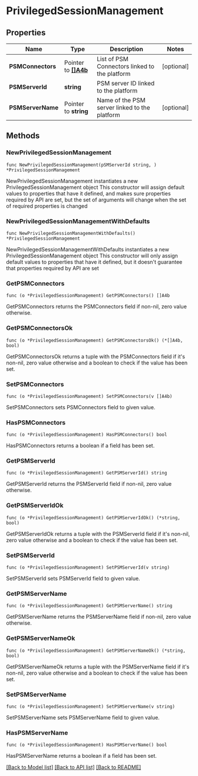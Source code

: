 # PrivilegedSessionManagement

## Properties

Name | Type | Description | Notes
------------ | ------------- | ------------- | -------------
**PSMConnectors** | Pointer to [**[]A4b**](A4b.md) | List of PSM Connectors linked to the platform | [optional] 
**PSMServerId** | **string** | PSM server ID linked to the platform | 
**PSMServerName** | Pointer to **string** | Name of the PSM server linked to the platform | [optional] 

## Methods

### NewPrivilegedSessionManagement

`func NewPrivilegedSessionManagement(pSMServerId string, ) *PrivilegedSessionManagement`

NewPrivilegedSessionManagement instantiates a new PrivilegedSessionManagement object
This constructor will assign default values to properties that have it defined,
and makes sure properties required by API are set, but the set of arguments
will change when the set of required properties is changed

### NewPrivilegedSessionManagementWithDefaults

`func NewPrivilegedSessionManagementWithDefaults() *PrivilegedSessionManagement`

NewPrivilegedSessionManagementWithDefaults instantiates a new PrivilegedSessionManagement object
This constructor will only assign default values to properties that have it defined,
but it doesn't guarantee that properties required by API are set

### GetPSMConnectors

`func (o *PrivilegedSessionManagement) GetPSMConnectors() []A4b`

GetPSMConnectors returns the PSMConnectors field if non-nil, zero value otherwise.

### GetPSMConnectorsOk

`func (o *PrivilegedSessionManagement) GetPSMConnectorsOk() (*[]A4b, bool)`

GetPSMConnectorsOk returns a tuple with the PSMConnectors field if it's non-nil, zero value otherwise
and a boolean to check if the value has been set.

### SetPSMConnectors

`func (o *PrivilegedSessionManagement) SetPSMConnectors(v []A4b)`

SetPSMConnectors sets PSMConnectors field to given value.

### HasPSMConnectors

`func (o *PrivilegedSessionManagement) HasPSMConnectors() bool`

HasPSMConnectors returns a boolean if a field has been set.

### GetPSMServerId

`func (o *PrivilegedSessionManagement) GetPSMServerId() string`

GetPSMServerId returns the PSMServerId field if non-nil, zero value otherwise.

### GetPSMServerIdOk

`func (o *PrivilegedSessionManagement) GetPSMServerIdOk() (*string, bool)`

GetPSMServerIdOk returns a tuple with the PSMServerId field if it's non-nil, zero value otherwise
and a boolean to check if the value has been set.

### SetPSMServerId

`func (o *PrivilegedSessionManagement) SetPSMServerId(v string)`

SetPSMServerId sets PSMServerId field to given value.


### GetPSMServerName

`func (o *PrivilegedSessionManagement) GetPSMServerName() string`

GetPSMServerName returns the PSMServerName field if non-nil, zero value otherwise.

### GetPSMServerNameOk

`func (o *PrivilegedSessionManagement) GetPSMServerNameOk() (*string, bool)`

GetPSMServerNameOk returns a tuple with the PSMServerName field if it's non-nil, zero value otherwise
and a boolean to check if the value has been set.

### SetPSMServerName

`func (o *PrivilegedSessionManagement) SetPSMServerName(v string)`

SetPSMServerName sets PSMServerName field to given value.

### HasPSMServerName

`func (o *PrivilegedSessionManagement) HasPSMServerName() bool`

HasPSMServerName returns a boolean if a field has been set.


[[Back to Model list]](../README.md#documentation-for-models) [[Back to API list]](../README.md#documentation-for-api-endpoints) [[Back to README]](../README.md)


